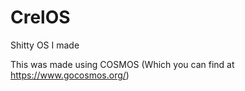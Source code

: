 # CrelOS
 Shitty OS I made

This was made using COSMOS (Which you can find at https://www.gocosmos.org/)
